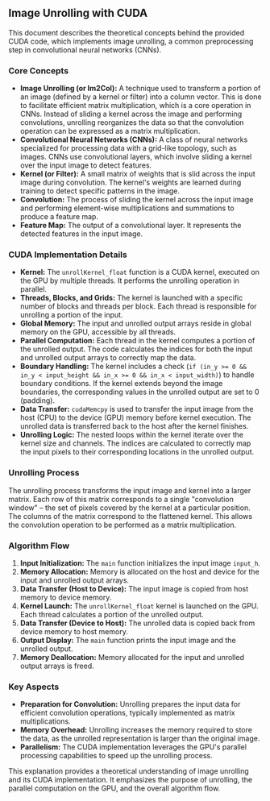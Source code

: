 ## Image Unrolling with CUDA

This document describes the theoretical concepts behind the provided CUDA code, which implements image unrolling, a common preprocessing step in convolutional neural networks (CNNs).

### Core Concepts

*   **Image Unrolling (or Im2Col):**  A technique used to transform a portion of an image (defined by a kernel or filter) into a column vector. This is done to facilitate efficient matrix multiplication, which is a core operation in CNNs.  Instead of sliding a kernel across the image and performing convolutions, unrolling reorganizes the data so that the convolution operation can be expressed as a matrix multiplication.
*   **Convolutional Neural Networks (CNNs):**  A class of neural networks specialized for processing data with a grid-like topology, such as images. CNNs use convolutional layers, which involve sliding a kernel over the input image to detect features.
*   **Kernel (or Filter):** A small matrix of weights that is slid across the input image during convolution. The kernel's weights are learned during training to detect specific patterns in the image.
*   **Convolution:** The process of sliding the kernel across the input image and performing element-wise multiplications and summations to produce a feature map.
*   **Feature Map:** The output of a convolutional layer. It represents the detected features in the input image.

### CUDA Implementation Details

*   **Kernel:** The `unrollKernel_float` function is a CUDA kernel, executed on the GPU by multiple threads. It performs the unrolling operation in parallel.
*   **Threads, Blocks, and Grids:** The kernel is launched with a specific number of blocks and threads per block. Each thread is responsible for unrolling a portion of the input.
*   **Global Memory:** The input and unrolled output arrays reside in global memory on the GPU, accessible by all threads.
*   **Parallel Computation:** Each thread in the kernel computes a portion of the unrolled output. The code calculates the indices for both the input and unrolled output arrays to correctly map the data.
*   **Boundary Handling:** The kernel includes a check (`if (in_y >= 0 && in_y < input_height && in_x >= 0 && in_x < input_width)`) to handle boundary conditions. If the kernel extends beyond the image boundaries, the corresponding values in the unrolled output are set to 0 (padding).
*   **Data Transfer:** `cudaMemcpy` is used to transfer the input image from the host (CPU) to the device (GPU) memory before kernel execution. The unrolled data is transferred back to the host after the kernel finishes.
*   **Unrolling Logic:** The nested loops within the kernel iterate over the kernel size and channels. The indices are calculated to correctly map the input pixels to their corresponding locations in the unrolled output.

### Unrolling Process

The unrolling process transforms the input image and kernel into a larger matrix. Each row of this matrix corresponds to a single "convolution window" – the set of pixels covered by the kernel at a particular position. The columns of the matrix correspond to the flattened kernel.  This allows the convolution operation to be performed as a matrix multiplication.

### Algorithm Flow

1.  **Input Initialization:** The `main` function initializes the input image `input_h`.
2.  **Memory Allocation:** Memory is allocated on the host and device for the input and unrolled output arrays.
3.  **Data Transfer (Host to Device):** The input image is copied from host memory to device memory.
4.  **Kernel Launch:** The `unrollKernel_float` kernel is launched on the GPU. Each thread calculates a portion of the unrolled output.
5.  **Data Transfer (Device to Host):** The unrolled data is copied back from device memory to host memory.
6.  **Output Display:** The `main` function prints the input image and the unrolled output.
7.  **Memory Deallocation:** Memory allocated for the input and unrolled output arrays is freed.

### Key Aspects

*   **Preparation for Convolution:** Unrolling prepares the input data for efficient convolution operations, typically implemented as matrix multiplications.
*   **Memory Overhead:** Unrolling increases the memory required to store the data, as the unrolled representation is larger than the original image.
*   **Parallelism:** The CUDA implementation leverages the GPU's parallel processing capabilities to speed up the unrolling process.

This explanation provides a theoretical understanding of image unrolling and its CUDA implementation. It emphasizes the purpose of unrolling, the parallel computation on the GPU, and the overall algorithm flow.
